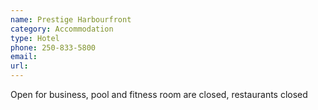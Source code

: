 ```yaml
---
name: Prestige Harbourfront
category: Accommodation
type: Hotel
phone: 250-833-5800
email: 
url: 
---
```


Open for business, pool and fitness room are closed, restaurants closed